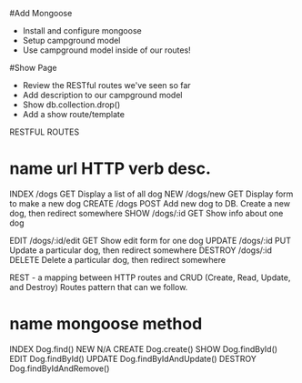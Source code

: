 #Add Mongoose
* Install and configure mongoose
* Setup campground model
* Use campground model inside of our routes!

#Show Page
* Review the RESTful routes we've seen so far
* Add description to our campground model
* Show db.collection.drop()
* Add a show route/template

RESTFUL ROUTES

name        url             HTTP verb        desc.                                                      
===================================================================
INDEX       /dogs           GET             Display a list of all dog
NEW         /dogs/new       GET             Display form to make a new dog
CREATE      /dogs           POST            Add new dog to DB. Create a new dog, then redirect somewhere
SHOW        /dogs/:id       GET             Show info about one dog

EDIT        /dogs/:id/edit  GET             Show edit form for one dog
UPDATE      /dogs/:id       PUT             Update a particular dog, then redirect somewhere
DESTROY     /dogs/:id       DELETE          Delete a particular dog, then redirect somewhere

REST - a mapping between HTTP routes and CRUD (Create, Read, Update, and Destroy)
Routes pattern that can we follow.

name            mongoose method
==============================
INDEX           Dog.find()
NEW             N/A
CREATE          Dog.create()
SHOW            Dog.findById()
EDIT            Dog.findById()
UPDATE          Dog.findByIdAndUpdate()
DESTROY         Dog.findByIdAndRemove()




